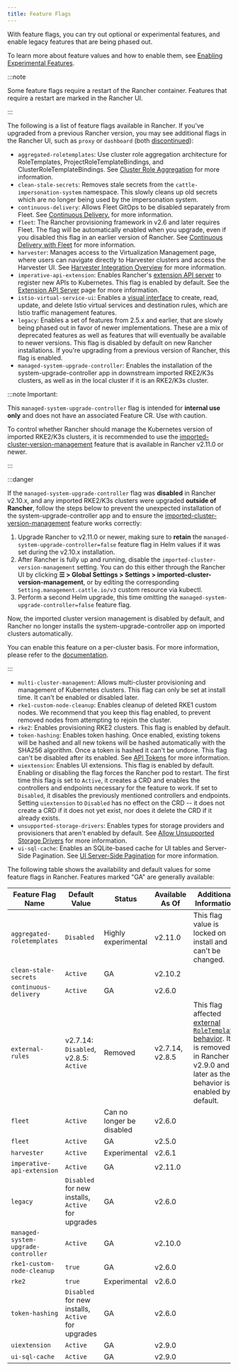 ```yaml
---
title: Feature Flags
---
```


<head>
  <link rel="canonical" href="https://ranchermanager.docs.rancher.com/getting-started/installation-and-upgrade/installation-references/feature-flags"/>
</head>

With feature flags, you can try out optional or experimental features, and enable legacy features that are being phased out.

To learn more about feature values and how to enable them, see [Enabling Experimental Features](../../../how-to-guides/advanced-user-guides/enable-experimental-features/enable-experimental-features.md).

:::note

Some feature flags require a restart of the Rancher container. Features that require a restart are marked in the Rancher UI.

:::

The following is a list of feature flags available in Rancher. If you've upgraded from a previous Rancher version, you may see additional flags in the Rancher UI, such as `proxy` or `dashboard` (both [discontinued](https://github.com/rancher/rancher-docs/tree/main/archived_docs/en/version-2.5/reference-guides/installation-references/feature-flags.md)):

- `aggregated-roletemplates`: Use cluster role aggregation architecture for RoleTemplates, ProjectRoleTemplateBindings, and ClusterRoleTemplateBindings. See [Cluster Role Aggregation](../../../how-to-guides/advanced-user-guides/enable-experimental-features/cluster-role-aggregation.md) for more information.
- `clean-stale-secrets`: Removes stale secrets from the `cattle-impersonation-system` namespace. This slowly cleans up old secrets which are no longer being used by the impersonation system.
- `continuous-delivery`: Allows Fleet GitOps to be disabled separately from Fleet. See [Continuous Delivery.](../../../how-to-guides/advanced-user-guides/enable-experimental-features/continuous-delivery.md) for more information.
- `fleet`: The Rancher provisioning framework in v2.6 and later requires Fleet. The flag will be automatically enabled when you upgrade, even if you disabled this flag in an earlier version of Rancher. See [Continuous Delivery with Fleet](../../../integrations-in-rancher/fleet/fleet.md) for more information.
- `harvester`: Manages access to the Virtualization Management page, where users can navigate directly to Harvester clusters and access the Harvester UI. See [Harvester Integration Overview](../../../integrations-in-rancher/harvester/overview.md) for more information.
- `imperative-api-extension`: Enables Rancher's [extension API server](https://kubernetes.io/docs/concepts/extend-kubernetes/api-extension/apiserver-aggregation/) to register new APIs to Kubernetes. This flag is enabled by default. See the [Extension API Server](../../../api/extension-apiserver.md) page for more information.
- `istio-virtual-service-ui`: Enables a [visual interface](../../../how-to-guides/advanced-user-guides/enable-experimental-features/istio-traffic-management-features.md) to create, read, update, and delete Istio virtual services and destination rules, which are Istio traffic management features.
- `legacy`: Enables a set of features from 2.5.x and earlier, that are slowly being phased out in favor of newer implementations. These are a mix of deprecated features as well as features that will eventually be available to newer versions. This flag is disabled by default on new Rancher installations. If you're upgrading from a previous version of Rancher, this flag is enabled.
- `managed-system-upgrade-controller`: Enables the installation of the system-upgrade-controller app in downstream imported RKE2/K3s clusters, as well as in the local cluster if it is an RKE2/K3s cluster.

:::note Important:

This `managed-system-upgrade-controller` flag is intended for **internal use only** and does not have an associated Feature CR. Use with caution.

To control whether Rancher should manage the Kubernetes version of imported RKE2/K3s clusters, it is recommended to use the [imported-cluster-version-management](../../../how-to-guides/new-user-guides/kubernetes-clusters-in-rancher-setup/register-existing-clusters.md#configuring-version-management-for-rke2-and-k3s-clusters) feature that is available in Rancher v2.11.0 or newer.

:::

:::danger

If the `managed-system-upgrade-controller` flag was **disabled** in Rancher v2.10.x, and any imported RKE2/K3s clusters were upgraded **outside of Rancher**, follow the steps below to prevent the unexpected installation of the system-upgrade-controller app and to ensure the [imported-cluster-version-management](../../../how-to-guides/new-user-guides/kubernetes-clusters-in-rancher-setup/register-existing-clusters.md#configuring-version-management-for-rke2-and-k3s-clusters) feature works correctly:

1. Upgrade Rancher to v2.11.0 or newer, making sure to **retain** the `managed-system-upgrade-controller=false` feature flag in Helm values if it was set during the v2.10.x installation.
1. After Rancher is fully up and running, disable the `imported-cluster-version-management` setting. You can do this either through the Rancher UI by clicking **☰ > Global Settings > Settings > imported-cluster-version-management**, or by editing the corresponding `Setting.management.cattle.io/v3` custom resource via kubectl.
1. Perform a second Helm upgrade, this time omitting the `managed-system-upgrade-controller=false` feature flag.

Now, the imported cluster version management is disabled by default, and Rancher no longer installs the system-upgrade-controller app on imported clusters automatically.

You can enable this feature on a per-cluster basis. For more information, please refer to the [documentation](../../../how-to-guides/new-user-guides/kubernetes-clusters-in-rancher-setup/register-existing-clusters.md#configuring-version-management-for-rke2-and-k3s-clusters).

:::

- `multi-cluster-management`: Allows multi-cluster provisioning and management of Kubernetes clusters. This flag can only be set at install time. It can't be enabled or disabled later.
- `rke1-custom-node-cleanup`: Enables cleanup of deleted RKE1 custom nodes. We recommend that you keep this flag enabled, to prevent removed nodes from attempting to rejoin the cluster.
- `rke2`: Enables provisioning RKE2 clusters. This flag is enabled by default.
- `token-hashing`: Enables token hashing. Once enabled, existing tokens will be hashed and all new tokens will be hashed automatically with the SHA256 algorithm. Once a token is hashed it can't be undone. This flag can't be disabled after its enabled. See [API Tokens](../../../api/api-tokens.md#token-hashing) for more information.
- `uiextension`: Enables UI extensions. This flag is enabled by default. Enabling or disabling the flag forces the Rancher pod to restart. The first time this flag is set to `Active`, it creates a CRD and enables the controllers and endpoints necessary for the feature to work. If set to `Disabled`, it disables the previously mentioned controllers and endpoints. Setting `uiextension` to `Disabled` has no effect on the CRD -- it does not create a CRD if it does not yet exist, nor does it delete the CRD if it already exists. 
- `unsupported-storage-drivers`: Enables types for storage providers and provisioners that aren't enabled by default. See [Allow Unsupported Storage Drivers](../../../how-to-guides/advanced-user-guides/enable-experimental-features/unsupported-storage-drivers.md) for more information.
- `ui-sql-cache`: Enables an SQLite-based cache for UI tables and Server-Side Pagination. See [UI Server-Side Pagination](../../../how-to-guides/advanced-user-guides/ui-server-side-pagination.md) for more information.

The following table shows the availability and default values for some feature flags in Rancher. Features marked "GA" are generally available:

| Feature Flag Name             | Default Value | Status       | Available As Of | Additional Information |
| ----------------------------- | ------------- | ------------ | --------------- | ---------------------- |
| `aggregated-roletemplates` | `Disabled` | Highly experimental | v2.11.0 | This flag value is locked on install and can't be changed. |
| `clean-stale-secrets` | `Active` | GA | v2.10.2 | |
| `continuous-delivery` | `Active` | GA | v2.6.0 | |
| `external-rules` | v2.7.14: `Disabled`, v2.8.5: `Active` | Removed | v2.7.14, v2.8.5 | This flag affected [external `RoleTemplate` behavior](../../../how-to-guides/new-user-guides/authentication-permissions-and-global-configuration/manage-role-based-access-control-rbac/cluster-and-project-roles.md#external-roletemplate-behavior). It is removed in Rancher v2.9.0 and later as the behavior is enabled by default. |
| `fleet`  | `Active` | Can no longer be disabled | v2.6.0 | |
| `fleet`  | `Active` | GA | v2.5.0 | |
| `harvester` | `Active` | Experimental | v2.6.1 | |
| `imperative-api-extension` | `Active` | GA | v2.11.0 | |
| `legacy` | `Disabled` for new installs, `Active` for upgrades | GA | v2.6.0 | |
| `managed-system-upgrade-controller` | `Active` | GA | v2.10.0 | |
| `rke1-custom-node-cleanup`| `true` | GA | v2.6.0 | |
| `rke2` | `true` | Experimental | v2.6.0 | |
| `token-hashing` | `Disabled` for new installs, `Active` for upgrades | GA | v2.6.0 | |
| `uiextension` | `Active` | GA | v2.9.0 | |
| `ui-sql-cache` | `Active` | GA | v2.9.0 | |
